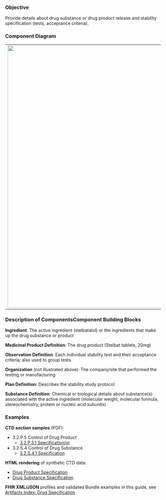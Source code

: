 ### Objective
Provide details about drug substance or drug product release and stability specification (tests, acceptance criteria).

### Component Diagram
<table>
<tr><td><img src="specification_FHIR_resources.png" width="850"/></td></tr>
</table>
 
### Description of ComponentsComponent Building Blocks
**Ingredient**: The active ingredient (stelbatalol) or the ingredients that make up the drug substance or product

**Medicinal Product Definition**: The drug product (Stelbat tablets, 20mg)

**Observation Definition**: Each individual stability test and their acceptance criteria; also used to group tests

**Organization** (not illustrated above): The company/site that performed the testing or manufacturing

**Plan Definition**: Describes the stability study protocol

**Substance Definition**: Chemical or biological details about substance(s) associated with the active ingredient (molecular weight, molecular formula, stereochemistry, protein or nucleic acid subunits) 

### Examples
**CTD section samples** (PDF):
- 3.2.P.5 Control of Drug Product
  - <a href="https://github.com/HL7/uv-dx-pq/raw/master/input/examples-pdf/3.2P.5.1_Specification(s).pdf ">3.2.P.5.1 Specification(s)</a>
- 3.2.S.4 Control of Drug Substance
  - <a href="https://github.com/HL7/uv-dx-pq/raw/master/input/examples-pdf/3.2.S.4.1_Specification.pdf ">3.2.S.4.1 Specification</a>

**HTML rendering** of synthetic CTD data:
- <a href="drug_specification_rend_p.html">Drug Product Specification</a>
- <a href="drug_specification_rend_s.html">Drug Substance Specification</a>

**FHIR XML/JSON** profiles and validated Bundle examples in this guide, see [Artifacts Index: Drug Specification](artifacts.html#drug-specification)
